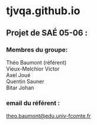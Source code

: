 # tjvqa.github.io

## Projet de SAÉ 05-06 :

### Membres du groupe:

Théo Baumont (référent)\
Vieux-Melchior Victor\
Axel Joué\
Quentin Sauner\
Bitar Johan

### email du référent : 
theo.baumont@edu.univ-fcomte.fr

                          
